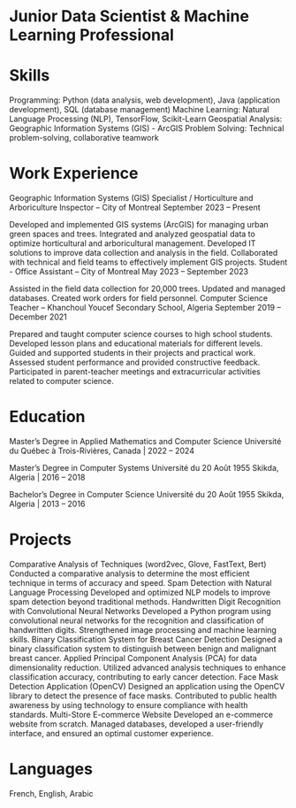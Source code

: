 # Junior Data Scientist & Machine Learning Professional

# Skills
Programming: Python (data analysis, web development), Java (application development), SQL (database management)
Machine Learning: Natural Language Processing (NLP), TensorFlow, Scikit-Learn
Geospatial Analysis: Geographic Information Systems (GIS) - ArcGIS
Problem Solving: Technical problem-solving, collaborative teamwork

# Work Experience
Geographic Information Systems (GIS) Specialist / Horticulture and Arboriculture Inspector – City of Montreal
September 2023 – Present

Developed and implemented GIS systems (ArcGIS) for managing urban green spaces and trees.
Integrated and analyzed geospatial data to optimize horticultural and arboricultural management.
Developed IT solutions to improve data collection and analysis in the field.
Collaborated with technical and field teams to effectively implement GIS projects.
Student - Office Assistant – City of Montreal
May 2023 – September 2023

Assisted in the field data collection for 20,000 trees.
Updated and managed databases.
Created work orders for field personnel.
Computer Science Teacher – Khanchoul Youcef Secondary School, Algeria
September 2019 – December 2021

Prepared and taught computer science courses to high school students.
Developed lesson plans and educational materials for different levels.
Guided and supported students in their projects and practical work.
Assessed student performance and provided constructive feedback.
Participated in parent-teacher meetings and extracurricular activities related to computer science.

# Education
Master’s Degree in Applied Mathematics and Computer Science
Université du Québec à Trois-Rivières, Canada | 2022 – 2024

Master’s Degree in Computer Systems
Université du 20 Août 1955 Skikda, Algeria | 2016 – 2018

Bachelor’s Degree in Computer Science
Université du 20 Août 1955 Skikda, Algeria | 2013 – 2016

# Projects
Comparative Analysis of Techniques (word2vec, Glove, FastText, Bert)
Conducted a comparative analysis to determine the most efficient technique in terms of accuracy and speed.
Spam Detection with Natural Language Processing
Developed and optimized NLP models to improve spam detection beyond traditional methods.
Handwritten Digit Recognition with Convolutional Neural Networks
Developed a Python program using convolutional neural networks for the recognition and classification of handwritten digits.
Strengthened image processing and machine learning skills.
Binary Classification System for Breast Cancer Detection
Designed a binary classification system to distinguish between benign and malignant breast cancer.
Applied Principal Component Analysis (PCA) for data dimensionality reduction.
Utilized advanced analysis techniques to enhance classification accuracy, contributing to early cancer detection.
Face Mask Detection Application (OpenCV)
Designed an application using the OpenCV library to detect the presence of face masks.
Contributed to public health awareness by using technology to ensure compliance with health standards.
Multi-Store E-commerce Website
Developed an e-commerce website from scratch.
Managed databases, developed a user-friendly interface, and ensured an optimal customer experience.

# Languages
French, English, Arabic





